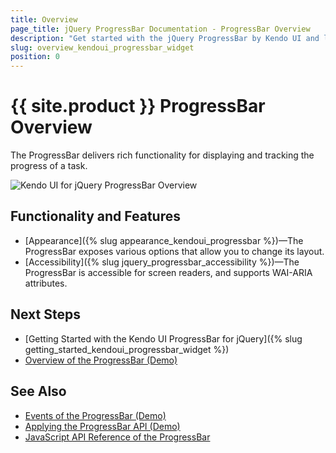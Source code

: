 ```yaml
---
title: Overview
page_title: jQuery ProgressBar Documentation - ProgressBar Overview
description: "Get started with the jQuery ProgressBar by Kendo UI and learn how to create, initialize, and enable the component."
slug: overview_kendoui_progressbar_widget
position: 0
---
```


# {{ site.product }} ProgressBar Overview

The ProgressBar delivers rich functionality for displaying and tracking the progress of a task.

![Kendo UI for jQuery ProgressBar Overview](progressbar-overview.PNG)

## Functionality and Features

* [Appearance]({% slug appearance_kendoui_progressbar %})&mdash;The ProgressBar exposes various options that allow you to change its layout.
* [Accessibility]({% slug jquery_progressbar_accessibility %})&mdash;The ProgressBar is accessible for screen readers, and supports WAI-ARIA attributes.

## Next Steps

* [Getting Started with the Kendo UI ProgressBar for jQuery]({% slug getting_started_kendoui_progressbar_widget %})
* [Overview of the ProgressBar (Demo)](https://demos.telerik.com/kendo-ui/progressbar/index) 

## See Also
 
* [Events of the ProgressBar (Demo)](https://demos.telerik.com/kendo-ui/progressbar/events)
* [Applying the ProgressBar API (Demo)](https://demos.telerik.com/kendo-ui/progressbar/api)
* [JavaScript API Reference of the ProgressBar](/api/javascript/ui/progressbar)